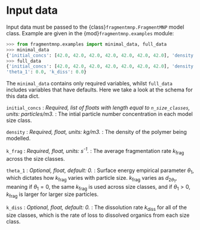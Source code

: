 # Input data

Input data must be passed to the {class}`fragmentmnp.FragmentMNP` model class. Example are given in the {mod}`fragmentmnp.examples` module:

```python
>>> from fragmentmnp.examples import minimal_data, full_data
>>> minimal_data
{'initial_concs': [42.0, 42.0, 42.0, 42.0, 42.0, 42.0, 42.0], 'density': 1380, 'k_frag': 0.01}
>>> full_data
{'initial_concs': [42.0, 42.0, 42.0, 42.0, 42.0, 42.0, 42.0], 'density': 1380, 'k_frag': 0.01,
'theta_1': 0.0, 'k_diss': 0.0}
```

The `minimal_data` contains only required variables, whilst `full_data` includes variables that have defaults. Here we take a look at the schema for this data dict.

`initial_concs`
: *Required, list of floats with length equal to `n_size_classes`, units: particles/m3.*
: The intial particle number concentration in each model size class. 

`density`
: *Required, float, units: kg/m3.*
: The density of the polymer being modelled.

`k_frag`
: *Required, float, units: s<sup>-1</sup>.*
: The average fragmentation rate $k_\text{frag}$ across the size classes.

`theta_1`
: *Optional, float, default: 0.*
: Surface energy empirical parameter $\theta_1$, which dictates how $k_\text{frag}$ varies with particle size. $k_\text{frag}$ varies as $d_{2\theta_1}$, meaning if $\theta_1 = 0$, the same $k_\text{frag}$ is used across size classes, and if $\theta_1 > 0$, $k_\text{frag}$ is larger for larger size particles.

`k_diss`
: *Optional, float, default: 0.*
: The dissolution rate $k_\text{diss}$ for all of the size classes, which is the rate of loss to dissolved organics from each size class.